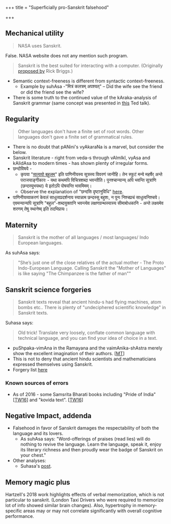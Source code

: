 +++
title = "Superficially pro-Sanskrit falsehood"

+++

## Mechanical utility
> NASA uses Sanskrit.

False. NASA website does not any mention such program.

> Sanskrit is the best suited for interacting with a computer. (Originally [proposed by](http://www.aaai.org/ojs/index.php/aimagazine/article/view/466) Rick Briggs.)

- Semantic context-freeness is different from syntactic context-freeness.
    - Example by suhAsa -"मित्रं कलत्रम् अपश्यत्" – Did the wife see the friend or did the friend see the wife?
- There is some truth to the continued value of the kAraka-analysis of Sanskrit grammar (same concept was presented in [this](http://www.ted.com/talks/ajit_narayanan_a_word_game_to_communicate_in_any_language?language=en) Ted talk).

## Regularity
> Other languages don't have a finite set of root words. Other languages don't gave a finite set of grammatical rules.

- There is no doubt that pANini's vyAkaraNa is a marvel, but consider the below.
- Sanskrit literature - right from veda-s through vAlmIkI, vyAsa and kAlidAsa to modern times - has shown plenty of irregular forms.
- छन्दोविषये -
    - कृपया "[व्यत्ययो बहुलम्](http://sanskritdocuments.org/learning_tools/ashtadhyayi/vyakhya/3/3.1.85.htm)" इति पाणिनीयस्य सूत्रस्य विवरणं जानीहि। तेन स्फुटं मन्ये महर्षेर् अन्ते पराजयाङ्गीकारः \- यथा कथमपि विचित्रशब्दा भवन्तीति। पुनश्चान्यान्य् अपि भवन्ति सूत्राणि (छन्दस्युभयथा) ये इतोऽपि पोषयन्ति भावमिमम्।
    - Observe the explanation of "छन्दसि दृष्टानुविधि" [here](https://www.youtube.com/watch?v=OxnNReA-1u4#t=2398).
- पाणिनीयव्याकरणं केवलं साधुत्वप्रदर्शनाय स्यान्नाम छन्दस्सु बहुशः, न पुनः निश्चप्रचं साधुत्वनिश्चये।एवमन्यान्यपि सूत्राणि "बहुल"\-शब्दयुक्तानि भवन्त्येव लक्षणग्रन्थस्यास्य सीमाबोधकानि \- अन्ते लक्ष्यमेव शरणम् तेषु स्थानेष्व् इति तदभिप्रायः।

## Maternity
> Sanskrit is the mother of all languages / most languages/ Indo European languages.

As suhAsa says: 

> "She’s just one of the close relatives of the actual mother - The Proto Indo-European Language. Calling Sanskrit the "Mother of Languages" is like saying "The Chimpanzee is the father of man""

## Sanskrit science forgeries
> Sanskrit texts reveal that ancient hindu-s had flying machines, atom bombs etc.. There is plenty of "undeciphered scientific knowledge" in Sanskrit texts.

Suhasa says:

> Old trick! Translate very loosely, conflate common language with technical language, and you can find your idea of choice in a text.

- puShpaka-vimAna in the Ramayana and the vaimAnika-shAstra merely show the excellent imagination of their authors. \[[MT](https://manasataramgini.wordpress.com/2007/07/23/vaimanika-shastra/)\]
- This is not to deny that ancient hindu scientists and mathematicians expressed themselves using Sanskrit.
- Forgery list [here](/notes/sapiens/branches/Aryan/satem/indo-iranian/indo-aryan/resources/science/hype)

### Known sources of errors

- As of 2016 - some Samsrita Bharati books including "Pride of India" \[[TW16](https://twitter.com/sudarshanhs/status/774433418515849216)\] and "kovida text". \[[TW16](https://twitter.com/blog_supplement/status/774418049642487810)\]

## Negative Impact, addenda

- Falsehood in favor of Sanskrit damages the respectability of both the language and its lovers.
  - As suhAsa says: "Word-offerings of praises (read lies) will do nothing to revive the language. Learn the language, speak it, enjoy its literary richness and then proudly wear the badge of Sanskrit on your chest."
- Other analyses:
    - Suhasa's [post](https://www.facebook.com/photo.php?fbid=10200606487618941&set=a.2863903190992.141823.1062114412&type=1).

## Memory magic plus
Hartzell's 2018 work highlights effects of verbal memorization, which is not particular to sanskrit. (London Taxi Drivers who were required to memorize lot of info showed similar brain changes). Also, hypertrophy in memory-specific areas may or may not correlate significantly with overall cognitive performance.